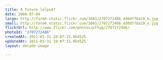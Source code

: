 ```yaml
---
title: A future lolpsd?
date: 2008-07-04
large: http://farm4.static.flickr.com/3083/2707272486_dd0dff8a19_b.jpg
small: http://farm4.static.flickr.com/3083/2707272486_dd0dff8a19_s.jpg
flickrUrl: http://www.flickr.com/photos/pftqg/2707272486/
photoId: "2707272486"
createdAt: 2011-01-31 10:07:15.964525
updatedAt: 2011-01-31 10:07:15.964525
layout: decade-image

---
```


